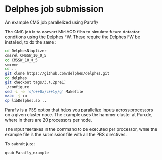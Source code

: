 # Delphes job submission

An example CMS job parallelized using Parafly 

The CMS job is to convert MiniAOD files to simulate future detector conditions using the Delphes FW.
These require the Delphes FW be installed, to do the same :

```bash
cd DelphesNtuplizer
cmsrel CMSSW_10_0_5
cd CMSSW_10_0_5
cmsenv
cd ..
git clone https://github.com/delphes/delphes.git
cd delphes
git checkout tags/3.4.2pre17
./configure
sed -i -e 's/c++0x/c++1y/g' Makefile
make -j 10
cp libDelphes.so ..
```

Parafly is a PBS option that helps you parallelize inputs across processors on a given cluster node.
The example uses the hammer cluster at Purude, where in there are 20 processors per node.

The input file takes in the command to be executed per processor, while the example file is the submission file with all the PBS directives.

To submit just : 
```
qsub Parafly_example
```
